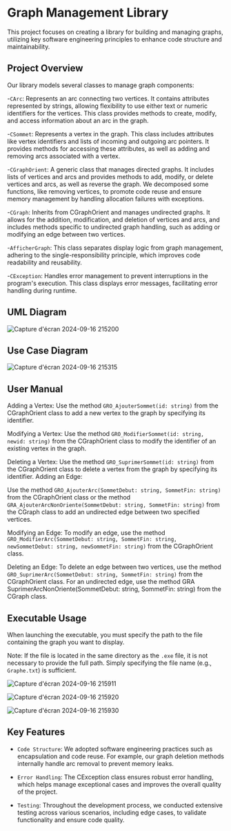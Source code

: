 # Graph Management Library
This project focuses on creating a library for building and managing graphs, utilizing key software engineering principles to enhance code structure and maintainability.


## Project Overview
Our library models several classes to manage graph components:

-```CArc```: Represents an arc connecting two vertices. It contains attributes represented by strings, allowing flexibility to use either text or numeric identifiers for the vertices. This class provides methods to create, modify, and access information about an arc in the graph.

-```CSommet```: Represents a vertex in the graph. This class includes attributes like vertex identifiers and lists of incoming and outgoing arc pointers. It provides methods for accessing these attributes, as well as adding and removing arcs associated with a vertex.

-```CGraphOrient```: A generic class that manages directed graphs. It includes lists of vertices and arcs and provides methods to add, modify, or delete vertices and arcs, as well as reverse the graph. We decomposed some functions, like removing vertices, to promote code reuse and ensure memory management by handling allocation failures with exceptions.

-```CGraph```: Inherits from CGraphOrient and manages undirected graphs. It allows for the addition, modification, and deletion of vertices and arcs, and includes methods specific to undirected graph handling, such as adding or modifying an edge between two vertices.

-```AfficherGraph```: This class separates display logic from graph management, adhering to the single-responsibility principle, which improves code readability and reusability.

-```CException```: Handles error management to prevent interruptions in the program's execution. This class displays error messages, facilitating error handling during runtime.


## UML Diagram

![Capture d'écran 2024-09-16 215200](https://github.com/user-attachments/assets/27480bd0-a1fc-4451-9773-d125b3c37943)

## Use Case Diagram

![Capture d'écran 2024-09-16 215315](https://github.com/user-attachments/assets/dd4eada1-adcb-43d8-b0bf-22bb767d687e)

## User Manual

Adding a Vertex:
Use the method ```GRO_AjouterSommet(id: string)``` from the CGraphOrient class to add a new vertex to the graph by specifying its identifier.

Modifying a Vertex:
Use the method ```GRO_ModifierSommet(id: string, newid: string)``` from the CGraphOrient class to modify the identifier of an existing vertex in the graph.

Deleting a Vertex:
Use the method ```GRO_SuprimerSommet(id: string)``` from the CGraphOrient class to delete a vertex from the graph by specifying its identifier.
Adding an Edge:

Use the method ```GRO_AjouterArc(SommetDebut: string, SommetFin: string)``` from the CGraphOrient class or the method ```GRA_AjouterArcNonOriente(SommetDebut: string, SommetFin: string)``` from the CGraph class to add an undirected edge between two specified vertices.

Modifying an Edge:
To modify an edge, use the method ```GRO_ModifierArc(SommetDebut: string, SommetFin: string, newSommetDebut: string, newSommetFin: string)``` from the CGraphOrient class.

Deleting an Edge:
To delete an edge between two vertices, use the method ```GRO_SuprimerArc(SommetDebut: string, SommetFin: string)``` from the CGraphOrient class.
For an undirected edge, use the method GRA SuprimerArcNonOriente(SommetDebut: string, SommetFin: string) from the CGraph class.

## Executable Usage
When launching the executable, you must specify the path to the file containing the graph you want to display.

Note: If the file is located in the same directory as the ```.exe``` file, it is not necessary to provide the full path. Simply specifying the file name (e.g., ```Graphe.txt```) is sufficient.

![Capture d'écran 2024-09-16 215911](https://github.com/user-attachments/assets/1320ef1b-b906-4329-b254-a703cdcd806e)

![Capture d'écran 2024-09-16 215920](https://github.com/user-attachments/assets/1a97a772-ac4c-4d83-9d86-b217606f9ab4)

![Capture d'écran 2024-09-16 215930](https://github.com/user-attachments/assets/06e866c2-0101-48e5-a53d-1037ffdeec6b)

## Key Features
- ```Code Structure```: We adopted software engineering practices such as encapsulation and code reuse. For example, our graph deletion methods internally handle arc removal to prevent memory leaks.

- ```Error Handling```: The CException class ensures robust error handling, which helps manage exceptional cases and improves the overall quality of the project.

- ```Testing```: Throughout the development process, we conducted extensive testing across various scenarios, including edge cases, to validate functionality and ensure code quality.

